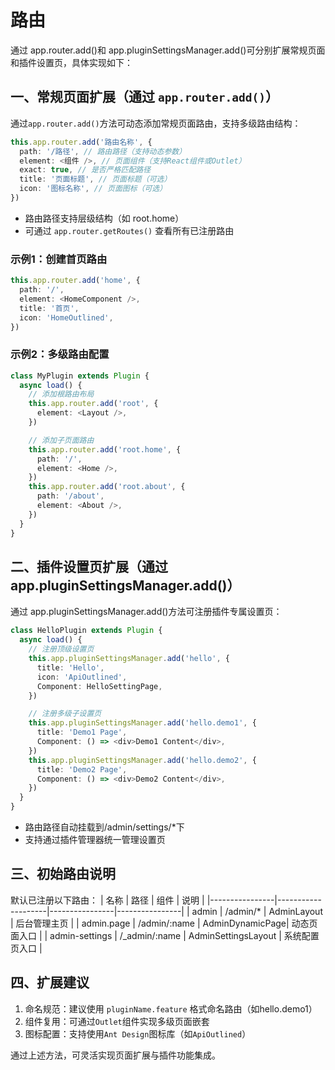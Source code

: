 # 路由

通过 app.router.add()和 app.pluginSettingsManager.add()可分别扩展常规页面和插件设置页，具体实现如下：

## 一、常规页面扩展（通过 `app.router.add()`）

通过`app.router.add()`方法可动态添加常规页面路由，支持多级路由结构：

```typescript
this.app.router.add('路由名称', {
  path: '/路径', // 路由路径（支持动态参数）
  element: <组件 />, // 页面组件（支持React组件或Outlet）
  exact: true, // 是否严格匹配路径
  title: '页面标题', // 页面标题（可选）
  icon: '图标名称', // 页面图标（可选）
})
```

- 路由路径支持层级结构（如 root.home）
- 可通过 `app.router.getRoutes()` 查看所有已注册路由

### 示例1：创建首页路由

```typescript
this.app.router.add('home', {
  path: '/',
  element: <HomeComponent />,
  title: '首页',
  icon: 'HomeOutlined',
})
```

### 示例2：多级路由配置

```typescript
class MyPlugin extends Plugin {
  async load() {
    // 添加根路由布局
    this.app.router.add('root', {
      element: <Layout />,
    })

    // 添加子页面路由
    this.app.router.add('root.home', {
      path: '/',
      element: <Home />,
    })
    this.app.router.add('root.about', {
      path: '/about',
      element: <About />,
    })
  }
}
```

## 二、插件设置页扩展（通过 app.pluginSettingsManager.add()）

通过 app.pluginSettingsManager.add()方法可注册插件专属设置页：

```typescript
class HelloPlugin extends Plugin {
  async load() {
    // 注册顶级设置页
    this.app.pluginSettingsManager.add('hello', {
      title: 'Hello',
      icon: 'ApiOutlined',
      Component: HelloSettingPage,
    })

    // 注册多级子设置页
    this.app.pluginSettingsManager.add('hello.demo1', {
      title: 'Demo1 Page',
      Component: () => <div>Demo1 Content</div>,
    })
    this.app.pluginSettingsManager.add('hello.demo2', {
      title: 'Demo2 Page',
      Component: () => <div>Demo2 Content</div>,
    })
  }
}
```

- 路由路径自动挂载到/admin/settings/*下
- 支持通过插件管理器统一管理设置页

## 三、初始路由说明

默认已注册以下路由：
| 名称           | 路径               | 组件           | 说明           |
|----------------|--------------------|----------------|----------------|
| admin          | /admin/*           | AdminLayout    | 后台管理主页   |
| admin.page     | /admin/:name       | AdminDynamicPage| 动态页面入口   |
| admin-settings | /_admin/:name      | AdminSettingsLayout | 系统配置页入口 |

## 四、扩展建议

1. 命名规范：建议使用 `pluginName.feature` 格式命名路由（如hello.demo1）
2. 组件复用：可通过`Outlet`组件实现多级页面嵌套
3. 图标配置：支持使用`Ant Design`图标库（如`ApiOutlined`）

通过上述方法，可灵活实现页面扩展与插件功能集成。

